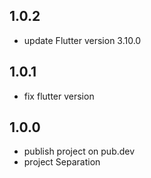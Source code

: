 ## 1.0.2
- update Flutter version 3.10.0

## 1.0.1
- fix flutter version

## 1.0.0 
- publish project on pub.dev
- project Separation